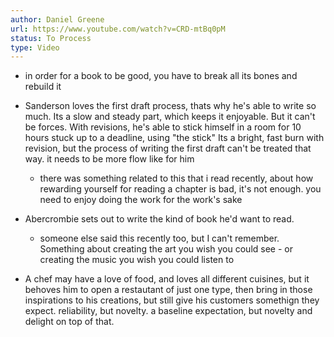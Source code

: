 ```yaml
---
author: Daniel Greene
url: https://www.youtube.com/watch?v=CRD-mtBq0pM
status: To Process
type: Video
---
```

- in order for a book to be good, you have to break all its bones and rebuild it

- Sanderson loves the first draft process, thats why he's able to write so much. Its a slow and steady part, which keeps it enjoyable. But it can't be forces. With revisions, he's able to stick himself in a room for 10 hours stuck up to a deadline, using "the stick" Its a bright, fast burn with revision, but the process of writing the first draft can't be treated that way. it needs to be more flow like for him
	- there was something related to this that i read recently, about how rewarding yourself for reading a chapter is bad, it's not enough. you need to enjoy doing the work for the work's sake

- Abercrombie sets out to write the kind of book he'd want to read.
	- someone else said this recently too, but I can't remember. Something about creating the art you wish you could see - or creating the music you wish you could listen to

- A chef may have a love of food, and loves all different cuisines, but it behoves him to open a restautant of just one type, then bring in those inspirations to his creations, but still give his customers somethign they expect. reliability, but novelty. a baseline expectation, but novelty and delight on top of that.